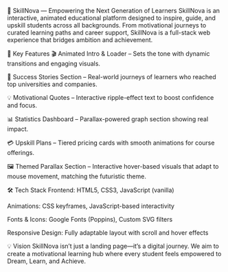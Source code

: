 🌟 SkillNova — Empowering the Next Generation of Learners SkillNova is an interactive, animated educational platform designed to inspire, guide, and upskill students across all backgrounds. From motivational journeys to curated learning paths and career support, SkillNova is a full-stack web experience that bridges ambition and achievement.

🚀 Key Features 🎬 Animated Intro & Loader – Sets the tone with dynamic transitions and engaging visuals.

🌈 Success Stories Section – Real-world journeys of learners who reached top universities and companies.

💡 Motivational Quotes – Interactive ripple-effect text to boost confidence and focus.

📊 Statistics Dashboard – Parallax-powered graph section showing real impact.

💳 Upskill Plans – Tiered pricing cards with smooth animations for course offerings.

🖼️ Themed Parallax Section – Interactive hover-based visuals that adapt to mouse movement, matching the futuristic theme.

🛠️ Tech Stack Frontend: HTML5, CSS3, JavaScript (vanilla)

Animations: CSS keyframes, JavaScript-based interactivity

Fonts & Icons: Google Fonts (Poppins), Custom SVG filters

Responsive Design: Fully adaptable layout with scroll and hover effects

💡 Vision SkillNova isn’t just a landing page—it’s a digital journey. We aim to create a motivational learning hub where every student feels empowered to Dream, Learn, and Achieve.